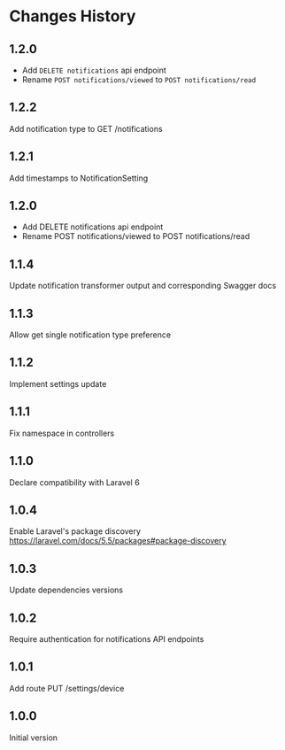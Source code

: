 # Changes History
1.2.0
-----
- Add `DELETE notifications` api endpoint
- Rename `POST notifications/viewed` to `POST notifications/read`

1.2.2
-----
Add notification type to GET /notifications

1.2.1
-----
Add timestamps to NotificationSetting

1.2.0
-----
- Add DELETE notifications api endpoint
- Rename POST notifications/viewed to POST notifications/read

1.1.4
-----
Update notification transformer output and corresponding Swagger docs

1.1.3
-----
Allow get single notification type preference

1.1.2
-----
Implement settings update

1.1.1
-----
Fix namespace in controllers

1.1.0
-----
Declare compatibility with Laravel 6

1.0.4
-----
Enable Laravel's package discovery https://laravel.com/docs/5.5/packages#package-discovery

1.0.3
-----
Update dependencies versions

1.0.2
-----
Require authentication for notifications API endpoints

1.0.1
-----
Add route PUT /settings/device

1.0.0
-----
Initial version
